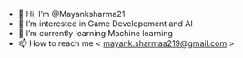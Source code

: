- 👋 Hi, I’m @Mayanksharma21
- 👀 I’m interested in Game Developement and AI
- 🌱 I’m currently learning  Machine learning
- 📫 How to reach me < mayank.sharmaa219@gmail.com >

<!---
Mayanksharma21/Mayanksharma21 is a ✨ special ✨ repository because its `README.md` (this file) appears on your GitHub profile.
You can click the Preview link to take a look at your changes.
--->
